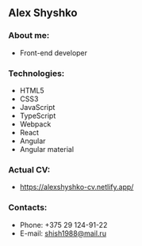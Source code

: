## Alex Shyshko
### About me:
- Front-end developer
### Technologies:
- HTML5
- CSS3
- JavaScript
- TypeScript
- Webpack
- React
- Angular
- Angular material
### Actual CV:
- https://alexshyshko-cv.netlify.app/
### Contacts:
- Phone: +375 29 124-91-22
- E-mail: shish1988@mail.ru

<!--
**AlexShyshko/AlexShyshko** is a ✨ _special_ ✨ repository because its `README.md` (this file) appears on your GitHub profile.

Here are some ideas to get you started:

- 🔭 I’m currently working on ...
- 🌱 I’m currently learning ...
- 👯 I’m looking to collaborate on ...
- 🤔 I’m looking for help with ...
- 💬 Ask me about ...
- 📫 How to reach me: ...
- 😄 Pronouns: ...
- ⚡ Fun fact: ...
-->
